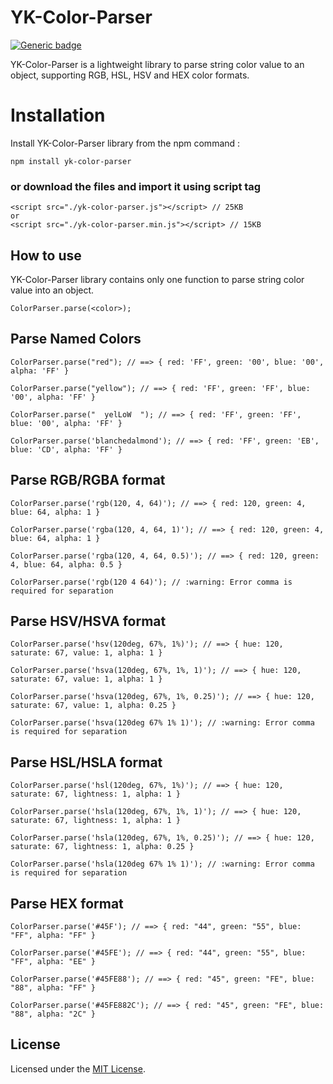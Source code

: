 # YK-Color-Parser
[![Generic badge](https://img.shields.io/badge/version-v1.0.0-green?style=flat-square)](https://www.npmjs.com/package/yk-color-parser)

YK-Color-Parser is a lightweight library to parse string color value to an object, supporting RGB, HSL, HSV and HEX color formats.

# Installation
Install YK-Color-Parser library from the npm command :
```
npm install yk-color-parser
```

### or download the files and import it using script tag
```
<script src="./yk-color-parser.js"></script> // 25KB
or
<script src="./yk-color-parser.min.js"></script> // 15KB
```

## How to use

YK-Color-Parser library contains only one function to parse string color value into an object.
```
ColorParser.parse(<color>);
```

## Parse Named Colors

```
ColorParser.parse("red"); // ==> { red: 'FF', green: '00', blue: '00', alpha: 'FF' }

ColorParser.parse("yellow"); // ==> { red: 'FF', green: 'FF', blue: '00', alpha: 'FF' }

ColorParser.parse("  yelLoW  "); // ==> { red: 'FF', green: 'FF', blue: '00', alpha: 'FF' }

ColorParser.parse('blanchedalmond'); // ==> { red: 'FF', green: 'EB', blue: 'CD', alpha: 'FF' }
```

## Parse RGB/RGBA format

```
ColorParser.parse('rgb(120, 4, 64)'); // ==> { red: 120, green: 4, blue: 64, alpha: 1 }

ColorParser.parse('rgba(120, 4, 64, 1)'); // ==> { red: 120, green: 4, blue: 64, alpha: 1 }

ColorParser.parse('rgba(120, 4, 64, 0.5)'); // ==> { red: 120, green: 4, blue: 64, alpha: 0.5 }

ColorParser.parse('rgb(120 4 64)'); // :warning: Error comma is required for separation 
```

## Parse HSV/HSVA format

```
ColorParser.parse('hsv(120deg, 67%, 1%)'); // ==> { hue: 120, saturate: 67, value: 1, alpha: 1 }

ColorParser.parse('hsva(120deg, 67%, 1%, 1)'); // ==> { hue: 120, saturate: 67, value: 1, alpha: 1 }

ColorParser.parse('hsva(120deg, 67%, 1%, 0.25)'); // ==> { hue: 120, saturate: 67, value: 1, alpha: 0.25 }

ColorParser.parse('hsva(120deg 67% 1% 1)'); // :warning: Error comma is required for separation 
```

## Parse HSL/HSLA format

```
ColorParser.parse('hsl(120deg, 67%, 1%)'); // ==> { hue: 120, saturate: 67, lightness: 1, alpha: 1 }

ColorParser.parse('hsla(120deg, 67%, 1%, 1)'); // ==> { hue: 120, saturate: 67, lightness: 1, alpha: 1 }

ColorParser.parse('hsla(120deg, 67%, 1%, 0.25)'); // ==> { hue: 120, saturate: 67, lightness: 1, alpha: 0.25 }

ColorParser.parse('hsla(120deg 67% 1% 1)'); // :warning: Error comma is required for separation 
```

## Parse HEX format

```
ColorParser.parse('#45F'); // ==> { red: "44", green: "55", blue: "FF", alpha: "FF" }

ColorParser.parse('#45FE'); // ==> { red: "44", green: "55", blue: "FF", alpha: "EE" }

ColorParser.parse('#45FE88'); // ==> { red: "45", green: "FE", blue: "88", alpha: "FF" }

ColorParser.parse('#45FE882C'); // ==> { red: "45", green: "FE", blue: "88", alpha: "2C" }
```

## License

Licensed under the [MIT License](./LICENSE).